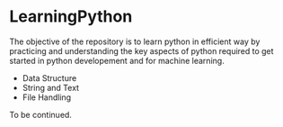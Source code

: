 # LearningPython

The objective of the repository is to learn python in efficient way by practicing and understanding the key aspects of python required to get started in python developement and for machine learning.

- Data Structure
- String and Text
- File Handling

To be continued.
